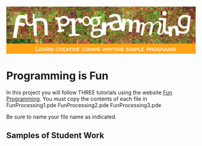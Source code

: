 ![](FunProgramming.png) 
# Programming is Fun

In this project you will follow THREE tutorials using the website [Fun Programming](https://funprogramming.org/). You must copy the contents of each file in 
FunProcessing1.pde
FunProcessing2.pde
FunProcessing3.pde

Be sure to name your file name as indicated. 


Samples of Student Work
-----------------------

